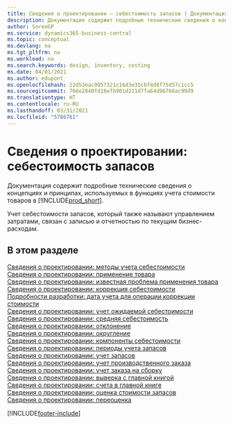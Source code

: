 ```yaml
---
title: Сведения о проектировании — себестоимость запасов | Документация Майкрософт
description: Документация содержит подробные технические сведения о концепциях и принципах, используемых в функциях учета стоимости товаров в Business Central.
author: SorenGP
ms.service: dynamics365-business-central
ms.topic: conceptual
ms.devlang: na
ms.tgt_pltfrm: na
ms.workload: na
ms.search.keywords: design, inventory, costing
ms.date: 04/01/2021
ms.author: edupont
ms.openlocfilehash: 22d53eac0957321c16d3e35cbf4d8f75d57c1cc5
ms.sourcegitcommit: 766e2840fd16efb901d211d7fa64d96766ac99d9
ms.translationtype: HT
ms.contentlocale: ru-RU
ms.lasthandoff: 03/31/2021
ms.locfileid: "5786761"
---
```

# <a name="design-details-inventory-costing"></a>Сведения о проектировании: себестоимость запасов
Документация содержит подробные технические сведения о концепциях и принципах, используемых в функциях учета стоимости товаров в [!INCLUDE[prod_short](includes/prod_short.md)].  

Учет себестоимости запасов, который также называют управлением затратами, связан с записью и отчетностью по текущим бизнес-расходам.  

## <a name="in-this-section"></a>В этом разделе  
[Сведения о проектировании: методы учета себестоимости](design-details-costing-methods.md)  
[Сведения о проектировании: применение товара](design-details-item-application.md)  
[Сведения о проектировании: известная проблема применения товара](design-details-inventory-zero-level-open-item-ledger-entries.md)  
[Сведения о проектировании: коррекция себестоимости](design-details-cost-adjustment.md)  
[Подробности разработки: дата учета для операции коррекции стоимости](design-details-inventory-adjustment-value-entry-posting-date.md)  
[Сведения о проектировании: учет ожидаемой себестоимости](design-details-expected-cost-posting.md)  
[Сведения о проектировании: средняя себестоимость](design-details-average-cost.md)  
[Сведения о проектировании: отклонение](design-details-variance.md)  
[Сведения о проектировании: округление](design-details-rounding.md)  
[Сведения о проектировании: компоненты себестоимости](design-details-cost-components.md)  
[Сведения о проектировании: периоды учета запасов](design-details-inventory-periods.md)  
[Сведения о проектировании: учет запасов](design-details-inventory-posting.md)  
[Сведения о проектировании: учет производственного заказа](design-details-production-order-posting.md)  
[Сведения о проектировании: учет заказа на сборку](design-details-assembly-order-posting.md)  
[Сведения о проектировании: выверка с главной книгой](design-details-reconciliation-with-the-general-ledger.md)  
[Сведения о проектировании: счета в главной книге](design-details-accounts-in-the-general-ledger.md)  
[Сведения о проектировании: оценка стоимости запасов](design-details-inventory-valuation.md)  
[Сведения о проектировании: переоценка](design-details-revaluation.md)


[!INCLUDE[footer-include](includes/footer-banner.md)]